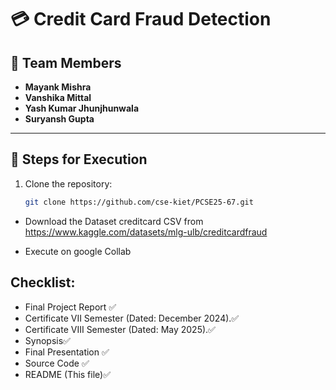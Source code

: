 # 💳 Credit Card Fraud Detection

## 👥 Team Members
- **Mayank Mishra**
- **Vanshika Mittal**
- **Yash Kumar Jhunjhunwala**
- **Suryansh Gupta**

---

## 🚀 Steps for Execution

1. Clone the repository:
   ```bash
   git clone https://github.com/cse-kiet/PCSE25-67.git
   
- Download the Dataset creditcard CSV from https://www.kaggle.com/datasets/mlg-ulb/creditcardfraud

- Execute on google Collab 

## Checklist:
- Final Project Report ✅
- Certificate VII Semester (Dated: December 2024).✅
- Certificate VIII Semester (Dated: May 2025).✅
- Synopsis✅
- Final Presentation ✅
- Source Code ✅
- README (This file)✅
